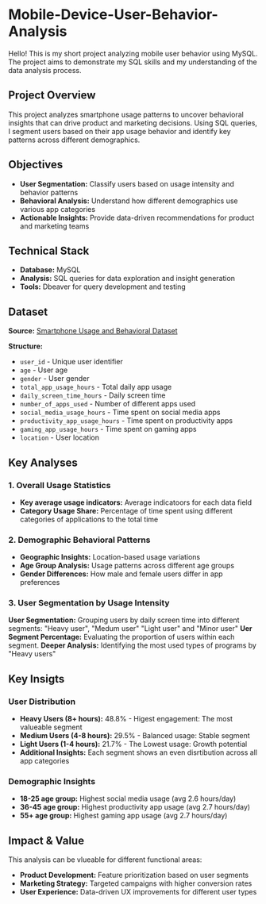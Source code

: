 # Mobile-Device-User-Behavior-Analysis
Hello! This is my short project analyzing mobile user behavior using MySQL. The project aims to demonstrate my SQL skills and my understanding of the data analysis process.

## Project Overview

This project analyzes smartphone usage patterns to uncover behavioral insights that can drive product and marketing decisions. Using SQL queries, I segment users based on their app usage behavior and identify key patterns across different demographics.

## Objectives

- **User Segmentation:** Classify users based on usage intensity and behavior patterns
- **Behavioral Analysis:** Understand how different demographics use various app categories
- **Actionable Insights:** Provide data-driven recommendations for product and marketing teams

## Technical Stack

- **Database:** MySQL
- **Analysis:** SQL queries for data exploration and insight generation
- **Tools:** Dbeaver for query development and testing

## Dataset

**Source:** [Smartphone Usage and Behavioral Dataset](https://www.kaggle.com/datasets/bhadramohit/smartphone-usage-and-behavioral-dataset)

**Structure:**
- `user_id` - Unique user identifier
- `age` - User age
- `gender` - User gender
- `total_app_usage_hours` - Total daily app usage
- `daily_screen_time_hours` - Daily screen time
- `number_of_apps_used` - Number of different apps used
- `social_media_usage_hours` - Time spent on social media apps
- `productivity_app_usage_hours` - Time spent on productivity apps
- `gaming_app_usage_hours` - Time spent on gaming apps
- `location` - User location

## Key Analyses

### 1. Overall Usage Statistics
- **Key average usage indicators:** Average indicatoors for each data field
- **Category Usage Share:** Percentage of time spent using different categories of applications to the total time

### 2. Demographic Behavioral Patterns
- **Geographic Insights:** Location-based usage variations
- **Age Group Analysis:** Usage patterns across different age groups
- **Gender Differences:** How male and female users differ in app preferences
  
### 3. User Segmentation by Usage Intensity
**User Segmentation:** Grouping users by daily screen time into different segments: "Heavy user", "Medum user" "Light user" and "Minor user"
**Uer Segment Percentage:** Evaluating the proportion of users within each segment.
**Deeper Analysis:** Identifying the most used types of programs by "Heavy users" 

## Key Insigts

### User Distribution
- **Heavy Users (8+ hours):** 48.8% - Higest engagement: The most valueable segment
- **Medium Users (4-8 hours):** 29.5% - Balanced usage: Stable segment
- **Light Users (1-4 hours):** 21.7% - The Lowest usage: Growth potential
- **Additional Insights:** Each segment shows an even disrtibution across all app categories 

### Demographic Insights
- **18-25 age group:** Highest social media usage (avg 2.6 hours/day)
- **36-45 age group:** Highest productivity app usage (avg 2.7 hours/day)
- **55+ age group:** Highest gaming app usage (avg 2.7 hours/day)


## Impact & Value
This analysis can be vlueable for different functional areas:
- **Product Development:** Feature prioritization based on user segments
- **Marketing Strategy:** Targeted campaigns with higher conversion rates
- **User Experience:** Data-driven UX improvements for different user types
